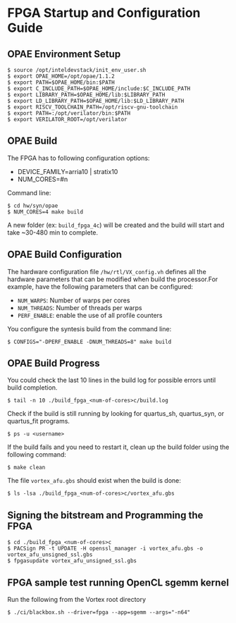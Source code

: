 # FPGA Startup and Configuration Guide 

OPAE Environment Setup
----------------------

    $ source /opt/inteldevstack/init_env_user.sh
    $ export OPAE_HOME=/opt/opae/1.1.2
    $ export PATH=$OPAE_HOME/bin:$PATH
    $ export C_INCLUDE_PATH=$OPAE_HOME/include:$C_INCLUDE_PATH
    $ export LIBRARY_PATH=$OPAE_HOME/lib:$LIBRARY_PATH
    $ export LD_LIBRARY_PATH=$OPAE_HOME/lib:$LD_LIBRARY_PATH
    $ export RISCV_TOOLCHAIN_PATH=/opt/riscv-gnu-toolchain
    $ export PATH=:/opt/verilator/bin:$PATH
    $ export VERILATOR_ROOT=/opt/verilator

OPAE Build
------------------

The FPGA has to following configuration options:
- DEVICE_FAMILY=arria10 | stratix10
- NUM_CORES=#n

Command line:

    $ cd hw/syn/opae
    $ NUM_CORES=4 make build

A new folder (ex: `build_fpga_4c`) will be created and the build will start and take ~30-480 min to complete.


OPAE Build Configuration
------------------------

The hardware configuration file `/hw/rtl/VX_config.vh` defines all the hardware parameters that can be modified when build the processor.For example, have the following parameters that can be configured:
- `NUM_WARPS`:   Number of warps per cores
- `NUM_THREADS`: Number of threads per warps
- `PERF_ENABLE`: enable the use of all profile counters

You configure the syntesis build from the command line:

    $ CONFIGS="-DPERF_ENABLE -DNUM_THREADS=8" make build

OPAE Build Progress
-------------------

You could check the last 10 lines in the build log for possible errors until build completion.

    $ tail -n 10 ./build_fpga_<num-of-cores>c/build.log

Check if the build is still running by looking for quartus_sh, quartus_syn, or quartus_fit programs.

    $ ps -u <username>

If the build fails and you need to restart it, clean up the build folder using the following command:

    $ make clean

The file `vortex_afu.gbs` should exist when the build is done:

    $ ls -lsa ./build_fpga_<num-of-cores>c/vortex_afu.gbs


Signing the bitstream and Programming the FPGA
----------------------------------------------

    $ cd ./build_fpga_<num-of-cores>c
    $ PACSign PR -t UPDATE -H openssl_manager -i vortex_afu.gbs -o vortex_afu_unsigned_ssl.gbs
    $ fpgasupdate vortex_afu_unsigned_ssl.gbs

FPGA sample test running OpenCL sgemm kernel
--------------------------------------------

Run the following from the Vortex root directory

    $ ./ci/blackbox.sh --driver=fpga --app=sgemm --args="-n64"


